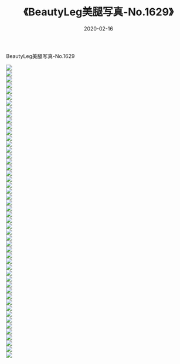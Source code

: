 ﻿---
layout: post
title:  《BeautyLeg美腿写真-No.1629》
date:   2020-02-16
img: http://img.660000.xyz/Sharelink/网络美图/2020/BeautyLeg美腿写真-No.1629/000.jpg
categories: [美女, 清纯, 唯美]
---

BeautyLeg美腿写真-No.1629

  ![](http://img.660000.xyz/Sharelink/网络美图/2020/BeautyLeg美腿写真-No.1629/001.jpg) <br> ![](http://img.660000.xyz/Sharelink/网络美图/2020/BeautyLeg美腿写真-No.1629/002.jpg) <br> ![](http://img.660000.xyz/Sharelink/网络美图/2020/BeautyLeg美腿写真-No.1629/003.jpg) <br> ![](http://img.660000.xyz/Sharelink/网络美图/2020/BeautyLeg美腿写真-No.1629/004.jpg) <br> ![](http://img.660000.xyz/Sharelink/网络美图/2020/BeautyLeg美腿写真-No.1629/005.jpg) <br> ![](http://img.660000.xyz/Sharelink/网络美图/2020/BeautyLeg美腿写真-No.1629/006.jpg) <br> ![](http://img.660000.xyz/Sharelink/网络美图/2020/BeautyLeg美腿写真-No.1629/007.jpg) <br> ![](http://img.660000.xyz/Sharelink/网络美图/2020/BeautyLeg美腿写真-No.1629/008.jpg) <br> ![](http://img.660000.xyz/Sharelink/网络美图/2020/BeautyLeg美腿写真-No.1629/009.jpg) <br> ![](http://img.660000.xyz/Sharelink/网络美图/2020/BeautyLeg美腿写真-No.1629/010.jpg) <br> ![](http://img.660000.xyz/Sharelink/网络美图/2020/BeautyLeg美腿写真-No.1629/011.jpg) <br> ![](http://img.660000.xyz/Sharelink/网络美图/2020/BeautyLeg美腿写真-No.1629/012.jpg) <br> ![](http://img.660000.xyz/Sharelink/网络美图/2020/BeautyLeg美腿写真-No.1629/013.jpg) <br> ![](http://img.660000.xyz/Sharelink/网络美图/2020/BeautyLeg美腿写真-No.1629/014.jpg) <br> ![](http://img.660000.xyz/Sharelink/网络美图/2020/BeautyLeg美腿写真-No.1629/015.jpg) <br> ![](http://img.660000.xyz/Sharelink/网络美图/2020/BeautyLeg美腿写真-No.1629/016.jpg) <br> ![](http://img.660000.xyz/Sharelink/网络美图/2020/BeautyLeg美腿写真-No.1629/017.jpg) <br> ![](http://img.660000.xyz/Sharelink/网络美图/2020/BeautyLeg美腿写真-No.1629/018.jpg) <br> ![](http://img.660000.xyz/Sharelink/网络美图/2020/BeautyLeg美腿写真-No.1629/019.jpg) <br> ![](http://img.660000.xyz/Sharelink/网络美图/2020/BeautyLeg美腿写真-No.1629/020.jpg) <br> ![](http://img.660000.xyz/Sharelink/网络美图/2020/BeautyLeg美腿写真-No.1629/021.jpg) <br> ![](http://img.660000.xyz/Sharelink/网络美图/2020/BeautyLeg美腿写真-No.1629/022.jpg) <br> ![](http://img.660000.xyz/Sharelink/网络美图/2020/BeautyLeg美腿写真-No.1629/023.jpg) <br> ![](http://img.660000.xyz/Sharelink/网络美图/2020/BeautyLeg美腿写真-No.1629/024.jpg) <br> ![](http://img.660000.xyz/Sharelink/网络美图/2020/BeautyLeg美腿写真-No.1629/025.jpg) <br> ![](http://img.660000.xyz/Sharelink/网络美图/2020/BeautyLeg美腿写真-No.1629/026.jpg) <br> ![](http://img.660000.xyz/Sharelink/网络美图/2020/BeautyLeg美腿写真-No.1629/027.jpg) <br> ![](http://img.660000.xyz/Sharelink/网络美图/2020/BeautyLeg美腿写真-No.1629/028.jpg) <br> ![](http://img.660000.xyz/Sharelink/网络美图/2020/BeautyLeg美腿写真-No.1629/029.jpg) <br> ![](http://img.660000.xyz/Sharelink/网络美图/2020/BeautyLeg美腿写真-No.1629/030.jpg) <br> ![](http://img.660000.xyz/Sharelink/网络美图/2020/BeautyLeg美腿写真-No.1629/031.jpg) <br> ![](http://img.660000.xyz/Sharelink/网络美图/2020/BeautyLeg美腿写真-No.1629/032.jpg) <br> ![](http://img.660000.xyz/Sharelink/网络美图/2020/BeautyLeg美腿写真-No.1629/033.jpg) <br> ![](http://img.660000.xyz/Sharelink/网络美图/2020/BeautyLeg美腿写真-No.1629/034.jpg) <br> ![](http://img.660000.xyz/Sharelink/网络美图/2020/BeautyLeg美腿写真-No.1629/035.jpg) <br> ![](http://img.660000.xyz/Sharelink/网络美图/2020/BeautyLeg美腿写真-No.1629/036.jpg) <br> ![](http://img.660000.xyz/Sharelink/网络美图/2020/BeautyLeg美腿写真-No.1629/037.jpg) <br> ![](http://img.660000.xyz/Sharelink/网络美图/2020/BeautyLeg美腿写真-No.1629/038.jpg) <br> ![](http://img.660000.xyz/Sharelink/网络美图/2020/BeautyLeg美腿写真-No.1629/039.jpg) <br> ![](http://img.660000.xyz/Sharelink/网络美图/2020/BeautyLeg美腿写真-No.1629/040.jpg) <br> ![](http://img.660000.xyz/Sharelink/网络美图/2020/BeautyLeg美腿写真-No.1629/041.jpg) <br> ![](http://img.660000.xyz/Sharelink/网络美图/2020/BeautyLeg美腿写真-No.1629/042.jpg) <br> ![](http://img.660000.xyz/Sharelink/网络美图/2020/BeautyLeg美腿写真-No.1629/043.jpg) <br> ![](http://img.660000.xyz/Sharelink/网络美图/2020/BeautyLeg美腿写真-No.1629/044.jpg) <br> ![](http://img.660000.xyz/Sharelink/网络美图/2020/BeautyLeg美腿写真-No.1629/045.jpg) <br> ![](http://img.660000.xyz/Sharelink/网络美图/2020/BeautyLeg美腿写真-No.1629/046.jpg) <br> ![](http://img.660000.xyz/Sharelink/网络美图/2020/BeautyLeg美腿写真-No.1629/047.jpg) <br> ![](http://img.660000.xyz/Sharelink/网络美图/2020/BeautyLeg美腿写真-No.1629/048.jpg) <br> ![](http://img.660000.xyz/Sharelink/网络美图/2020/BeautyLeg美腿写真-No.1629/049.jpg) <br> ![](http://img.660000.xyz/Sharelink/网络美图/2020/BeautyLeg美腿写真-No.1629/050.jpg) <br>